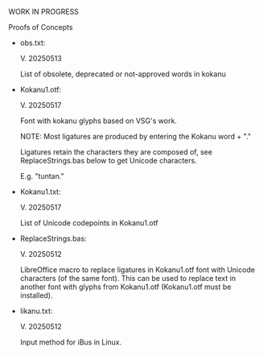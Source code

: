 WORK IN PROGRESS

Proofs of Concepts

- obs.txt:
  
  V. 20250513

  List of obsolete, deprecated or not-approved words in kokanu

- Kokanu1.otf:

  V. 20250517

  Font with kokanu glyphs based on VSG's work.

  NOTE: Most ligatures are produced by entering the Kokanu word + "."

  Ligatures retain the characters they are composed of, see ReplaceStrings.bas below to get
  Unicode characters.
  
  E.g. "tuntan."

- Kokanu1.txt:

  V. 20250517

  List of Unicode codepoints in Kokanu1.otf
  
- ReplaceStrings.bas:

  V. 20250512

  LibreOffice macro to replace ligatures in Kokanu1.otf font with
  Unicode characters (of the same font). This can be used to replace
  text in another font with glyphs from Kokanu1.otf (Kokanu1.otf 
  must be installed).
  

- likanu.txt:

  V. 20250512

  Input method for iBus in Linux.
